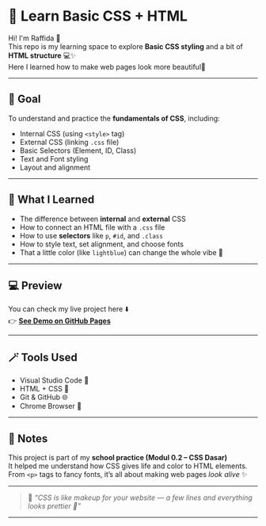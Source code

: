 # 💅 Learn Basic CSS + HTML

Hi! I'm Raffida 👋  
This repo is my learning space to explore **Basic CSS styling** and a bit of **HTML structure** 💻✨  
Here I learned how to make web pages look more beautiful🩵   

---

## 🎯 Goal
To understand and practice the **fundamentals of CSS**, including:
- Internal CSS (using `<style>` tag)
- External CSS (linking `.css` file)
- Basic Selectors (Element, ID, Class)
- Text and Font styling
- Layout and alignment

---

## 🧠 What I Learned
- The difference between **internal** and **external** CSS  
- How to connect an HTML file with a `.css` file  
- How to use **selectors** like `p`, `#id`, and `.class`  
- How to style text, set alignment, and choose fonts  
- That a little color (like `lightblue`) can change the whole vibe 🌈  

---

## 💻 Preview
You can check my live project here ⬇️  
👉 [**See Demo on GitHub Pages**](https://github.com/Raffida-xi-rpl/learn-html-css-modul-0.2.git)

---

## 🪄 Tools Used
- Visual Studio Code 🧩  
- HTML + CSS 💫  
- Git & GitHub 🌐  
- Chrome Browser 🧭  

---

## 🧡 Notes
This project is part of my **school practice (Modul 0.2 – CSS Dasar)**  
It helped me understand how CSS gives life and color to HTML elements.  
From `<p>` tags to fancy fonts, it’s all about making web pages *look alive* ✨  

---

> 💬 *“CSS is like makeup for your website — a few lines and everything looks prettier 💅”*

---
